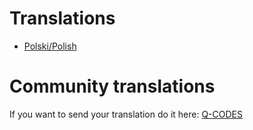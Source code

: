 # Translations
- [Polski/Polish](/PL-messages.yml)

# Community translations

If you want to send your translation do it here: [Q-CODES](https://discord.gg/WzM9TU4YvH)
